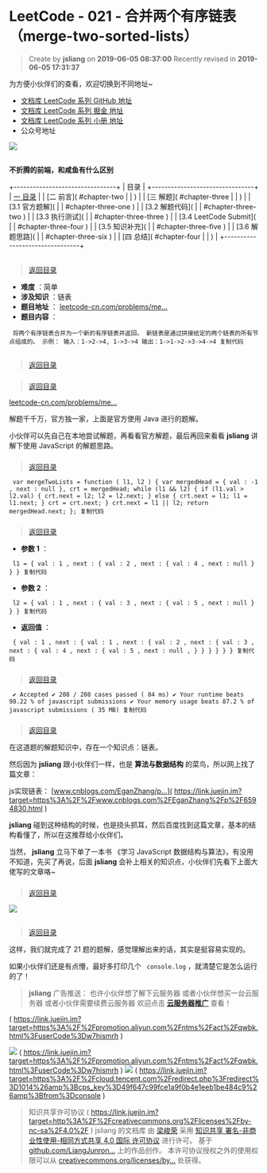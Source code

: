 # LeetCode - 021 - 合并两个有序链表（merge-two-sorted-lists） #

> 
> 
> 
> Create by **jsliang** on **2019-06-05 08:37:00**
> Recently revised in **2019-06-05 17:31:37**
> 
> 

为方便小伙伴们的查看，欢迎切换到不同地址~

* [文档库 LeetCode 系列 GitHub 地址]( https://link.juejin.im?target=https%3A%2F%2Fgithub.com%2FLiangJunrong%2Fdocument-library%2Fblob%2Fmaster%2Fother-library%2FLeetCode%2Feasy )
* [文档库 LeetCode 系列 掘金 地址]( https://juejin.im/post/5cf620b4f265da1b8e708bec )
* [文档库 LeetCode 系列 小册 地址]( https://link.juejin.im?target=https%3A%2F%2Fliangjunrong.github.io%2Fother-library%2FLeetCode%2Feasy )
* 公众号地址

![](https://user-gold-cdn.xitu.io/2019/6/4/16b21753063fc780?imageView2/0/w/1280/h/960/ignore-error/1)

## ##

**不折腾的前端，和咸鱼有什么区别**

+--------------------------------+
|              目录              |
+--------------------------------+
| [一 目录]( #chapter-one )      |
|  [二 前言]( #chapter-two       |
| )                              |
|  [三 解题]( #chapter-three     |
| )                              |
|  [3.1 官方题解](               |
| #chapter-three-one )           |
|  [3.2 解题代码](               |
| #chapter-three-two )           |
|  [3.3 执行测试](               |
| #chapter-three-three )         |
|  [3.4 LeetCode Submit](        |
| #chapter-three-four )          |
|  [3.5 知识补充](               |
| #chapter-three-five )          |
|  [3.6 解题思路](               |
| #chapter-three-six )           |
|  [四 总结]( #chapter-four      |
| )                              |
+--------------------------------+

## ##

> 
> 
> 
> [返回目录]( #chapter-one )
> 
> 

* **难度** ：简单
* **涉及知识** ：链表
* **题目地址** ： [leetcode-cn.com/problems/me…]( https://link.juejin.im?target=https%3A%2F%2Fleetcode-cn.com%2Fproblems%2Fmerge-two-sorted-lists%2F )
* **题目内容** ：

` 将两个有序链表合并为一个新的有序链表并返回。 新链表是通过拼接给定的两个链表的所有节点组成的。 示例： 输入：1->2->4, 1->3->4 输出：1->1->2->3->4->4 复制代码`

## ##

> 
> 
> 
> [返回目录]( #chapter-one )
> 
> 

### ###

> 
> 
> 
> [返回目录]( #chapter-one )
> 
> 

[leetcode-cn.com/problems/me…]( https://link.juejin.im?target=https%3A%2F%2Fleetcode-cn.com%2Fproblems%2Fmerge-two-sorted-lists%2Fsolution%2Fhe-bing-liang-ge-you-xu-lian-biao-by-leetcode%2F )

解题千千万，官方独一家，上面是官方使用 Java 进行的题解。

小伙伴可以先自己在本地尝试解题，再看看官方解题，最后再回来看看 **jsliang** 讲解下使用 JavaScript 的解题思路。

### ###

> 
> 
> 
> [返回目录]( #chapter-one )
> 
> 

` var mergeTwoLists = function ( l1, l2 ) { var mergedHead = { val : -1 , next : null }, crt = mergedHead; while (l1 && l2) { if (l1.val > l2.val) { crt.next = l2; l2 = l2.next; } else { crt.next = l1; l1 = l1.next; } crt = crt.next; } crt.next = l1 || l2; return mergedHead.next; }; 复制代码`

### ###

> 
> 
> 
> [返回目录]( #chapter-one )
> 
> 

* **参数 1** ：

` l1 = { val : 1 , next : { val : 2 , next : { val : 4 , next : null } } } 复制代码`

* **参数 2** ：

` l2 = { val : 1 , next : { val : 3 , next : { val : 5 , next : null } } } 复制代码`

* **返回值** ：

` { val : 1 , next : { val : 1 , next : { val : 2 , next : { val : 3 , next : { val : 4 , next : { val : 5 , next : null , } } } } } } 复制代码`

### ###

> 
> 
> 
> [返回目录]( #chapter-one )
> 
> 

` ✔ Accepted ✔ 208 / 208 cases passed ( 84 ms) ✔ Your runtime beats 98.22 % of javascript submissions ✔ Your memory usage beats 87.2 % of javascript submissions ( 35 MB) 复制代码`

### ###

> 
> 
> 
> [返回目录]( #chapter-one )
> 
> 

在这道题的解题知识中，存在一个知识点：链表。

然后因为 **jsliang** 跟小伙伴们一样，也是 **算法与数据结构** 的菜鸟，所以网上找了篇文章：

js实现链表： [www.cnblogs.com/EganZhang/p…]( https://link.juejin.im?target=https%3A%2F%2Fwww.cnblogs.com%2FEganZhang%2Fp%2F6594830.html )

**jsliang** 碰到这种结构的时候，也是挠头抓耳，然后百度找到这篇文章，基本的结构看懂了，所以在这推荐给小伙伴们。

当然， **jsliang** 立马下单了一本书 《学习 JavaScript 数据结构与算法》，有没用不知道，先买了再说，后面 **jsliang** 会补上相关的知识点，小伙伴们先看下上面大佬写的文章咯~

### ###

> 
> 
> 
> [返回目录]( #chapter-one )
> 
> 

![](https://user-gold-cdn.xitu.io/2019/6/5/16b26fddee838b7b?imageView2/0/w/1280/h/960/ignore-error/1)

## ##

> 
> 
> 
> [返回目录]( #chapter-one )
> 
> 

这样，我们就完成了 21 题的题解，感觉理解出来的话，其实是挺容易实现的。

如果小伙伴们还是有点懵，最好多打印几个 ` console.log` ，就清楚它是怎么运行的了！

> 
> 
> 
> **jsliang** 广告推送：
> 也许小伙伴想了解下云服务器
> 或者小伙伴想买一台云服务器
> 或者小伙伴需要续费云服务器
> 欢迎点击 **[云服务器推广](
> https://link.juejin.im?target=https%3A%2F%2Fgithub.com%2FLiangJunrong%2Fdocument-library%2Fblob%2Fmaster%2Fother-library%2FMonologue%2F%25E7%25A8%25B3%25E9%25A3%259F%25E8%2589%25B0%25E9%259A%25BE.md
> )** 查看！
> 
> 

( https://link.juejin.im?target=https%3A%2F%2Fpromotion.aliyun.com%2Fntms%2Fact%2Fqwbk.html%3FuserCode%3Dw7hismrh )

![](https://user-gold-cdn.xitu.io/2019/6/5/16b26fe1addeb165?imageView2/0/w/1280/h/960/ignore-error/1) ( https://link.juejin.im?target=https%3A%2F%2Fpromotion.aliyun.com%2Fntms%2Fact%2Fqwbk.html%3FuserCode%3Dw7hismrh ) ![](https://user-gold-cdn.xitu.io/2019/6/5/16b26fe47168d3a5?imageView2/0/w/1280/h/960/ignore-error/1) ( https://link.juejin.im?target=https%3A%2F%2Fcloud.tencent.com%2Fredirect.php%3Fredirect%3D1014%26amp%3Bcps_key%3D49f647c99fce1a9f0b4e1eeb1be484c9%26amp%3Bfrom%3Dconsole )

> 
> 
> 
> 知识共享许可协议 (
> https://link.juejin.im?target=http%3A%2F%2Fcreativecommons.org%2Flicenses%2Fby-nc-sa%2F4.0%2F
> )
> jsliang 的文档库 由 [梁峻荣](
> https://link.juejin.im?target=https%3A%2F%2Fgithub.com%2FLiangJunrong%2Fdocument-library
> ) 采用 [知识共享 署名-非商业性使用-相同方式共享 4.0 国际 许可协议](
> https://link.juejin.im?target=http%3A%2F%2Fcreativecommons.org%2Flicenses%2Fby-nc-sa%2F4.0%2F
> ) 进行许可。
> 基于 [github.com/LiangJunron…](
> https://link.juejin.im?target=https%3A%2F%2Fgithub.com%2FLiangJunrong%2Fdocument-library
> ) 上的作品创作。
> 本许可协议授权之外的使用权限可以从 [creativecommons.org/licenses/by…](
> https://link.juejin.im?target=https%3A%2F%2Fcreativecommons.org%2Flicenses%2Fby-nc-sa%2F2.5%2Fcn%2F
> ) 处获得。
> 
>